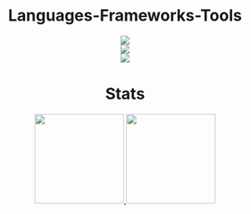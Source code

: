 <h1 align="center">Languages-Frameworks-Tools</h1>
<div align="center">
    <img src="https://skillicons.dev/icons?i=html,css,js,ts,java,py" /><br />
    <img src="https://skillicons.dev/icons?i=react,tailwind,nodejs,express,spring,discordjs,mysql,postgres,sqlite" /><br />
    <img src="https://skillicons.dev/icons?i=windows,linux,git,github,vscode,idea,npm,docker,postman" /><br />
</div>
<h1 align="center">Stats</h1>

<p align="center">
<a href="https://github.com/ArisGuimera">
  <img height="160em" src="https://github-readme-stats-eight-theta.vercel.app/api?username=Flipps12&show_icons=true&theme=algolia&include_all_commits=true&count_private=true"/>
  <img height="160em" src="https://github-readme-stats-eight-theta.vercel.app/api/top-langs/?username=Flipps12&layout=compact&langs_count=8&theme=algolia"/>
</a>
</p>
